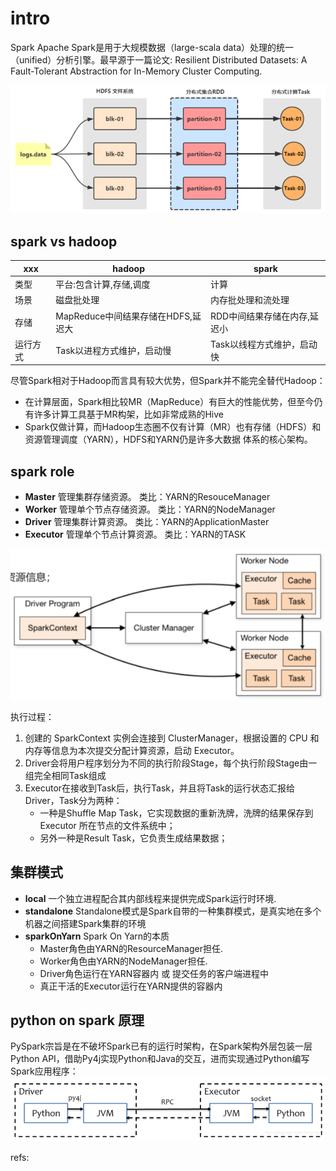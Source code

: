 # intro

Spark Apache Spark是用于大规模数据（large-scala data）处理的统一（unified）分析引擎。最早源于一篇论文: Resilient Distributed Datasets: A Fault-Tolerant Abstraction for In-Memory Cluster Computing.

![](./pyspark_intro/1.png)


## spark vs hadoop

xxx|hadoop|spark
--|--|--
类型|平台:包含计算,存储,调度|计算
场景|磁盘批处理|内存批处理和流处理
存储|MapReduce中间结果存储在HDFS,延迟大|RDD中间结果存储在内存,延迟小
运行方式|Task以进程方式维护，启动慢|Task以线程方式维护，启动快

尽管Spark相对于Hadoop而言具有较大优势，但Spark并不能完全替代Hadoop：

- 在计算层面，Spark相比较MR（MapReduce）有巨大的性能优势，但至今仍有许多计算工具基于MR构架，比如非常成熟的Hive
- Spark仅做计算，而Hadoop生态圈不仅有计算（MR）也有存储（HDFS）和资源管理调度（YARN），HDFS和YARN仍是许多大数据
体系的核心架构。

## spark role

- **Master** 管理集群存储资源。 类比：YARN的ResouceManager
- **Worker** 管理单个节点存储资源。 类比：YARN的NodeManager
- **Driver** 管理集群计算资源。 类比：YARN的ApplicationMaster
- **Executor** 管理单个节点计算资源。 类比：YARN的TASK


![](./pyspark_intro/2.png)

执行过程：
1. 创建的 SparkContext 实例会连接到 ClusterManager，根据设置的 CPU 和内存等信息为本次提交分配计算资源，启动 Executor。
2. Driver会将用户程序划分为不同的执行阶段Stage，每个执行阶段Stage由一组完全相同Task组成
3. Executor在接收到Task后，执行Task，并且将Task的运行状态汇报给Driver，Task分为两种：
    - 一种是Shuffle Map Task，它实现数据的重新洗牌，洗牌的结果保存到Executor 所在节点的文件系统中；
    - 另外一种是Result Task，它负责生成结果数据；

## 集群模式

- **local** 一个独立进程配合其内部线程来提供完成Spark运行时环境.
- **standalone** Standalone模式是Spark自带的一种集群模式，是真实地在多个机器之间搭建Spark集群的环境
- **sparkOnYarn** Spark On Yarn的本质
    - Master角色由YARN的ResourceManager担任.
    - Worker角色由YARN的NodeManager担任.
    - Driver角色运行在YARN容器内 或 提交任务的客户端进程中
    - 真正干活的Executor运行在YARN提供的容器内


## python on spark 原理
PySpark宗旨是在不破坏Spark已有的运行时架构，在Spark架构外层包装一层Python API，借助Py4j实现Python和Java的交互，进而实现通过Python编写Spark应用程序：
![](./pyspark_intro/3.png)




refs:
